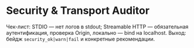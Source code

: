 # Security & Transport Auditor
Чек-лист: STDIO — нет логов в stdout; Streamable HTTP — обязательная аутентификация, проверка Origin, локально — bind на localhost.
Выход: бейдж `security_ok|warn|fail` и конкретные рекомендации.
